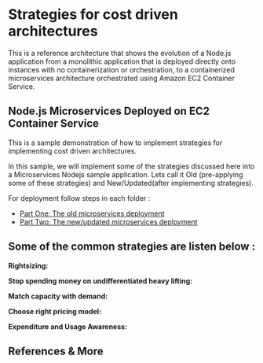 
# Strategies for cost driven architectures


This is a reference architecture that shows the evolution of a Node.js application from a monolithic
application that is deployed directly onto instances with no containerization or orchestration, to a
containerized microservices architecture orchestrated using Amazon EC2 Container Service.


## Node.js Microservices Deployed on EC2 Container Service

This is a sample demonstration of how to implement strategies for implementing cost driven architectures.

In this sample, we will implement some of the strategies discussed here into a Microservices Nodejs sample application. Lets call it Old (pre-applying some of these strategies) and New/Updated(after implementing strategies).

For deployment follow steps in each folder : 

- [Part One: The old microservices deployment](01-old-microservices/)
- [Part Two: The new/updated microservices deployment](02-new-microservices/)



## Some of the common strategies are listen below :

__Rightsizing:__

__Stop spending money on undifferentiated heavy lifting:__

__Match capacity with demand:__

__Choose right pricing model:__

__Expenditure and Usage Awareness:__


## References & More
